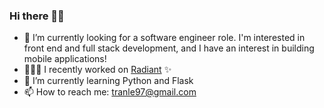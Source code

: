 ### Hi there 👋🏼
- 🤔 I’m currently looking for a software engineer role. I'm interested in front end and full stack development, and I have an interest in building mobile applications!
- 👩🏻‍💻 I recently worked on [Radiant](https://github.com/trnle/radiant) ✨
- 🌱 I’m currently learning Python and Flask
- 📫 How to reach me: tranle97@gmail.com



<!--
**trnle/trnle** is a ✨ _special_ ✨ repository because its `README.md` (this file) appears on your GitHub profile.
Here are some ideas to get you started:

- 🔭 I’m currently working on ...
- 🌱 I’m currently learning ...
- 👯 I’m looking to collaborate on ...
- 🤔 I’m looking for help with ...
- 💬 Ask me about ...
- 📫 How to reach me: ...
- 😄 Pronouns: ...
- ⚡ Fun fact: ...
-->
